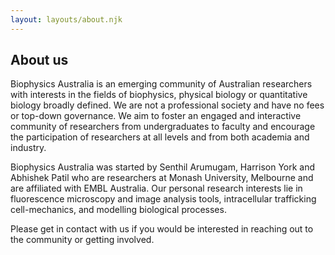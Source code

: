 ```yaml
---
layout: layouts/about.njk
---
```


## About us

Biophysics Australia is an emerging community of Australian researchers with interests in the fields of biophysics, physical biology or quantitative biology broadly defined. We are not a professional society and have no fees or top-down governance. We aim to foster an engaged and interactive community of researchers from undergraduates to faculty and encourage the participation of researchers at all levels and from both academia and industry.

Biophysics Australia was started by Senthil Arumugam, Harrison York and Abhishek Patil who are researchers at Monash University, Melbourne and are affiliated with EMBL Australia. Our personal research interests lie in fluorescence microscopy and image analysis tools, intracellular trafficking cell-mechanics, and modelling biological processes.

Please get in contact with us if you would be interested in reaching out to the community or getting involved.

